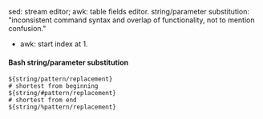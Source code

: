 ---
---
sed: stream editor; awk: table fields editor.
string/parameter substitution: "inconsistent command syntax and overlap of functionality, not to mention confusion."
-   awk: start index at 1.

#### Bash string/parameter substitution
```
${string/pattern/replacement}
# shortest from beginning
${string/#pattern/replacement}
# shortest from end
${string/%pattern/replacement}
```